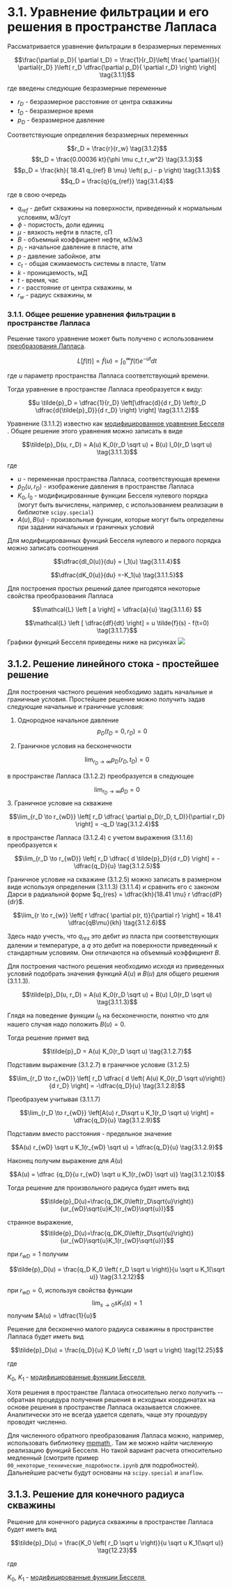 

# 3.1. Уравнение фильтрации и его решения в пространстве Лапласа <a class="anchor" id="diffusivity-equation"></a>

Рассматривается уравнение фильтрации в безразмерных переменных 

$$\frac{\partial p_D}{ \partial t_D} = \frac{1}{r_D}\left[ \frac{ \partial{}}{ \partial{r_D} }\left( r_D \dfrac{\partial p_D}{ \partial r_D} \right) \right]  
\tag{3.1.1}$$

где введены следующие безразмерные переменные
* $r_D$ - безразмерное расстояние от центра скважины
* $t_D$ - безразмерное время
* $p_D$ - безразмерное давление

Соответствующие определения безразмерных переменных

$$r_D = \frac{r}{r_w} \tag{3.1.2}$$
$$t_D = \frac{0.00036 kt}{\phi \mu c_t r_w^2}  \tag{3.1.3}$$
$$p_D = \frac{kh}{ 18.41 q_{ref} B \mu} \left( p_i - p \right)  \tag{3.1.3}$$
$$q_D = \frac{q}{q_{ref}} \tag{3.1.4}$$

где в свою очередь 
* $q_{ref}$ - дебит скважины на поверхности, приведенный к нормальным условиям, м3/сут
* $\phi$ - пористость, доли единиц
* $\mu$ - вязкость нефти в пласте, сП
* $B$ - объемный коэффициент нефти, м3/м3
* $p_i$ - начальное давление в пласте, атм
* $p$ - давление забойное, атм
* $c_t$ - общая сжимаемость системы в пласте, 1/атм
* $k$ - проницаемость, мД
* $t$ -  время, час
* $r$ - расстояние от центра скважины, м
* $r_w$ - радиус скважины, м

### 3.1.1. Общее решение уравнения фильтрации в пространстве Лапласа <a class="anchor" id="12.1.1"></a>
Решение такого уравнение может быть получено с использованием <a href="https://ru.wikipedia.org/wiki/%D0%9F%D1%80%D0%B5%D0%BE%D0%B1%D1%80%D0%B0%D0%B7%D0%BE%D0%B2%D0%B0%D0%BD%D0%B8%D0%B5_%D0%9B%D0%B0%D0%BF%D0%BB%D0%B0%D1%81%D0%B0"
                        target="_blank" rel="noreferrer noopener">преобразования Лапласа</a>.

$$L \left [ f(t) \right] = \tilde{f}(u) = \int_{0}^{\infty}f(t)e^{-ut}dt 
\tag{3.1.1.1}$$

где $u$ параметр пространства Лапласа соответствующий времени.

Тогда уравнение в пространстве Лапласа преобразуется к виду:

$$u \tilde{p}_D  =  \dfrac{1}{r_D} \left[\dfrac{d}{d r_D} \left(r_D \dfrac{d{\tilde{p}_D}}{d r_D} \right) \right] 
\tag{3.1.1.2}$$

Уравнение (3.1.1.2) известно как  <a href="https://ru.wikipedia.org/wiki/%D0%9C%D0%BE%D0%B4%D0%B8%D1%84%D0%B8%D1%86%D0%B8%D1%80%D0%BE%D0%B2%D0%B0%D0%BD%D0%BD%D1%8B%D0%B5_%D1%84%D1%83%D0%BD%D0%BA%D1%86%D0%B8%D0%B8_%D0%91%D0%B5%D1%81%D1%81%D0%B5%D0%BB%D1%8F"> модифицированное уравнение Бесселя </a>. Общее решение этого уравнения можно записать в виде 

$$\tilde{p}_D(u, r_D) = A(u) K_0(r_D \sqrt u) + B(u) I_0(r_D \sqrt u) 
\tag{3.1.1.3}$$

где 
* $u$ - переменная пространства Лапласа, соответствующая времени
* $\tilde{p}_D(u, r_D)$ - изображение давления в пространстве Лапласа
* $K_0, I_0$ - модифицированные функции Бесселя нулевого порядка (могут быть вычислены, например, с использованием реализации в библиотке `scipy.special`)
* $A(u), B(u)$ - произвольные функции, которые могут быть определены при задании начальных и граничных условий

Для модифицированных функций Бесселя нулевого и первого порядка можно записать соотношения

$$\dfrac{dI_0(u)}{du} = I_1(u) \tag{3.1.1.4}$$

$$\dfrac{dK_0(u)}{du} =-K_1(u) \tag{3.1.1.5}$$

Для построения простых решений далее пригодятся некоторые свойства преобразования Лапласа

$$\mathcal{L} \left [ a \right] = \dfrac{a}{u} \tag{3.1.1.6} $$

$$\mathcal{L} \left [ \dfrac{df}{dt} \right] = u \tilde{f}(s) - f(t=0)  \tag{3.1.1.7}$$
Графики функций Бесселя приведены ниже на рисунках
![](Pasted%20image%2020230930081438.png)

## 3.1.2. Решение линейного стока - простейшее решение <a class="anchor" id="12.1.2"></a>
Для построения частного решения необходимо задать начальные и граничные условия. Простейшее решение можно получить задав следующие начальные и граничные условия:

1. Однородное начальное давление
$$p_D(t_D=0, r_D) = 0  \tag{3.1.2.1}$$

2. Граничное условия на бесконечности 

$$\lim_{r_D \to \infty} p_D(r_D, t_D) = 0  \tag{3.1.2.2}$$

в пространстве Лапласа  (3.1.2.2) преобразуется в следующее

$$\lim_{r_D \to \infty} \tilde{p}_D = 0 \tag{3.1.2.3}$$
3. Граничное условие на скважине

$$\lim_{r_D \to r_{wD}} \left[ r_D \dfrac{ \partial p_D(r_D, t_D)}{\partial r_D} \right] = -q_D  \tag{3.1.2.4}$$

в пространстве Лапласа  (3.1.2.4) с учетом выражения (3.1.1.6) преобразуется к

$$\lim_{r_D \to r_{wD}} \left[ r_D \dfrac{ d \tilde{p}_D}{d r_D} \right] = -\dfrac{q_D}{u} \tag{3.1.2.5}$$ 

Граничное условие на скважине (3.1.2.5) можно записать в размерном виде используя определения (3.1.1.3) (3.1.1.4) и сравнить его с законом Дарси в радиальной форме $q_{res} = \dfrac{kh}{18.41 \mu} r \dfrac{dP}{dr}$.

$$\lim_{r \to r_{w}} \left[ r \dfrac{ \partial p(r, t)}{\partial r} \right] = 18.41 \dfrac{qB\mu}{kh} \tag{3.1.2.6}$$

Здесь надо учесть, что $q_{res}$ это дебит из пласта при соответствующих далении и температуре, а $q$ это дебит на поверхности приведенный к стандартным условиям. Они отличаются на объемный коэффициент $B$.

Для построения частного решения необходимо исходя из приведенных условий подобрать значения функций $A(u)$ и $B(u)$ для общего решения (3.1.1.3). 

$$\tilde{p}_D(u, r_D) = A(u) K_0(r_D \sqrt u) + B(u) I_0(r_D \sqrt u) \tag{3.1.1.3}$$


Глядя на поведение функции $I_0$ на бесконечности, понятно что для нашего случая надо положить $B(u) = 0$. 

Тогда решение примет вид

$$\tilde{p}_D = A(u) K_0(r_D \sqrt u) \tag{3.1.2.7}$$

Подставим выражение (3.1.2.7) в граничное условие (3.1.2.5)


$$\lim_{r_D \to r_{wD}} \left[ r_D \dfrac{ d \left( A(u) K_0(r_D \sqrt u)\right)}{d r_D} \right] = -\dfrac{q_D}{u} \tag{3.1.2.8}$$ 

Преобразуем учитывая (3.1.1.7)

$$\lim_{r_D \to r_{wD}} \left[A(u) r_D\sqrt u  K_1(r_D \sqrt u) \right] = \dfrac{q_D}{u} \tag{3.1.2.9}$$

Подставим вместо расстояния - предельное значение

$$A(u) r_{wD} \sqrt u  K_1(r_{wD} \sqrt u)  = \dfrac{q_D}{u} \tag{3.1.2.9}$$

Наконец получим выражение для $A(u)$

$$A(u)  = \dfrac {q_D}{u r_{wD}  \sqrt u  K_1(r_{wD} \sqrt u)} \tag{3.1.2.10}$$

Тогда решение для произвольного радиуса будет иметь вид

```math
\tilde{p}_D(u)=\frac{q_DK_0\left(r_D\sqrt{u}\right)}{ur_{wD}\sqrt{u}K_1(r_{wD}\sqrt{u})}
```

странное выражение,
$$\tilde{p}_D(u)=\frac{q_DK_0\left(r_D\sqrt{u}\right)}{ur_{wD}\sqrt{u}K_1(r_{wD}\sqrt{u})}$$

при $r_{wD} = 1$ получим 

$$\tilde{p}_D(u) = \frac{q_D K_0 \left( r_D \sqrt u  \right)}{u \sqrt u  K_1(\sqrt u)} \tag{3.1.2.12}$$


при $r_{wD} = 0$, используя свойства функции  
$$\lim_{s \to 0} sK_1(s) = 1 \tag{3.1.2.13}$$ получим  $A(u) = \dfrac{1}{u}$

Решение для бесконечно малого радиуса скважины в пространстве Лапласа будет иметь вид

$$\tilde{p}_D(u) = \frac{q_D}{u} K_0 \left( r_D \sqrt u  \right) \tag{12.25}$$

где 

$K_0$, $K_1$ - <a href="https://ru.wikipedia.org/wiki/%D0%9C%D0%BE%D0%B4%D0%B8%D1%84%D0%B8%D1%86%D0%B8%D1%80%D0%BE%D0%B2%D0%B0%D0%BD%D0%BD%D1%8B%D0%B5_%D1%84%D1%83%D0%BD%D0%BA%D1%86%D0%B8%D0%B8_%D0%91%D0%B5%D1%81%D1%81%D0%B5%D0%BB%D1%8F"
                        target="_blank" rel="noreferrer noopener">модифицированные функции Бесселя&nbsp;</a>
                        
Хотя решения в пространстве Лапласа относительно легко получить -- обратная процедура получения решения в исходных координатах на основе решения в пространстве Лапласа оказывается сложнее. Аналитически это не всегда удается сделать, чаще эту процедуру проводят численно. 

Для численного обратного преобразования Лапласа можно, например, использовать библиотеку <a href="https://mpmath.org/doc/current/calculus/inverselaplace.html"> mpmath </a>. Там же можно найти численную реализацию функций Бесселя. Но такой вариант расчета относительно медленный (смотрите пример `00_некоторые_технические_подробности.ipynb` для подробностей). Дальнейшие расчеты будут основаны на `scipy.special` и `anaflow`. 

## 3.1.3. Решение для конечного радиуса скважины  <a class="anchor" id="12.3"></a>

Решение для конечного радиуса скважины в пространстве Лапласа будет иметь вид

$$\tilde{p}_D(u) = \frac{K_0 \left( r_D \sqrt u  \right)}{u \sqrt u  K_1(\sqrt u)} \tag{12.23}$$


где 

$K_0$, $K_1$ - <a href="https://ru.wikipedia.org/wiki/%D0%9C%D0%BE%D0%B4%D0%B8%D1%84%D0%B8%D1%86%D0%B8%D1%80%D0%BE%D0%B2%D0%B0%D0%BD%D0%BD%D1%8B%D0%B5_%D1%84%D1%83%D0%BD%D0%BA%D1%86%D0%B8%D0%B8_%D0%91%D0%B5%D1%81%D1%81%D0%B5%D0%BB%D1%8F"
                        target="_blank" rel="noreferrer noopener">модифицированные функции Бесселя&nbsp;</a>